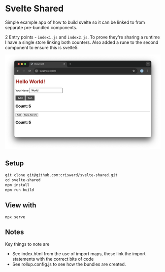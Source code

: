 # Svelte Shared

Simple example app of how to build svelte so it can be linked to from separate pre-bundled components.

2 Entry points - `index1.js` and `index2.js`. To prove they're sharing a runtime I have a single store linking both counters. Also added a rune to the second component to ensure this is svelte5. 

![](screen-grab.png)


## Setup

```
git clone git@github.com:crisward/svelte-shared.git
cd svelte-shared
npm install
npm run build
```

## View with

```
npx serve
```

## Notes

Key things to note are

* See index.html from the use of import maps, these link the import statements with the correct bits of code
* See rollup.config.js to see how the bundles are created.